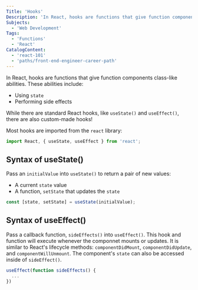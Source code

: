 ```yaml
---
Title: 'Hooks'
Description: 'In React, hooks are functions that give function components class-like abilities. These abilities include: - Using state - Performing side effects While there are standard React hooks, like useState() and useEffect(), there are also custom-made hooks! Most hooks are imported from the react library: jsx import React, { useState, useEffect } from react;'
Subjects:
  - 'Web Development'
Tags:
  - 'Functions'
  - 'React'
CatalogContent:
  - 'react-101'
  - 'paths/front-end-engineer-career-path'
---
```


In React, hooks are functions that give function components class-like abilities. These abilities include:

- Using `state`
- Performing side effects

While there are standard React hooks, like `useState()` and `useEffect()`, there are also custom-made hooks!

Most hooks are imported from the `react` library:

```jsx
import React, { useState, useEffect } from 'react';
```

## Syntax of useState()

Pass an `initialValue` into `useState()` to return a pair of new values:

- A current `state` value
- A function, `setState` that updates the `state`

```jsx
const [state, setState] = useState(initialValue);
```

## Syntax of useEffect()

Pass a callback function, `sideEffects()` into `useEffect()`. This hook and function will execute whenever the componnet mounts or updates. It is similar to React's lifecycle methods: `componentDidMount`, `componentDidUpdate`, and `componentWillUnmount`. The component's `state` can also be accessed inside of `sideEffect()`.

```jsx
useEffect(function sideEffects() {
  ...
})
```
